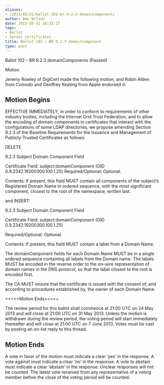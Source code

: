 ```yaml
---
aliases:
- /2013/05/31/ballot-102-br-9-2-3-domaincomponent/
author: Ben Wilson
date: 2013-05-31 18:33:17
tags:
- Ballot
- Server Certificates
title: Ballot 102 – BR 9.2.3 domainComponent
type: post
---
```


Ballot 102 – BR 9.2.3 domainComponents (Passed)

Motion

Jeremy Rowley of DigiCert made the following motion, and Robin Alden from Comodo and Geoffrey Keating from Apple endorsed it:

## Motion Begins

EFFECTIVE IMMEDIATELY, in order to conform to requirements of other industry bodies, including the Internet Grid Trust Federation, and to allow the encoding of domain components in certificates that interact with the configurations of some LDAP directories, we propose amending Section 9.2.3 of the Baseline Requirements for the Issuance and Management of Publicly-Trusted Certificates as follows:

DELETE

9.2.3 Subject Domain Component Field

Certificate Field: subject:domainComponent (OID 0.9.2342.19200300.100.1.25) Required/Optional: Optional.

Contents: If present, this field MUST contain all components of the subject’s Registered Domain Name in ordered sequence, with the most significant component, closest to the root of the namespace, written last.

and INSERT:

9.2.3 Subject Domain Component Field

Certificate Field: subject:domainComponent (OID 0.9.2342.19200300.100.1.25)

Required/Optional: Optional.

Contents: If present, this field MUST contain a label from a Domain Name.

The domainComponent fields for each Domain Name MUST be in a single ordered sequence containing all labels from the Domain name. The labels MUST be encoded in the reverse order to the on-wire representation of domain names in the DNS protocol, so that the label closest to the root is encoded first.

The CA MUST ensure that the certificate is issued with the consent of, and according to procedures established by, the owner of each Domain Name.

=====Motion Ends=====

The review period for this ballot shall commence at 21:00 UTC on 24 May 2013 and will close at 21:00 UTC on 31 May 2013. Unless the motion is withdrawn during the review period, the voting period will start immediately thereafter and will close at 21:00 UTC on 7 June 2013. Votes must be cast by posting an on-list reply to this thread.

## Motion Ends

A vote in favor of the motion must indicate a clear ‘yes’ in the response. A vote against must indicate a clear ‘no’ in the response. A vote to abstain must indicate a clear ‘abstain’ in the response. Unclear responses will not be counted. The latest vote received from any representative of a voting member before the close of the voting period will be counted.